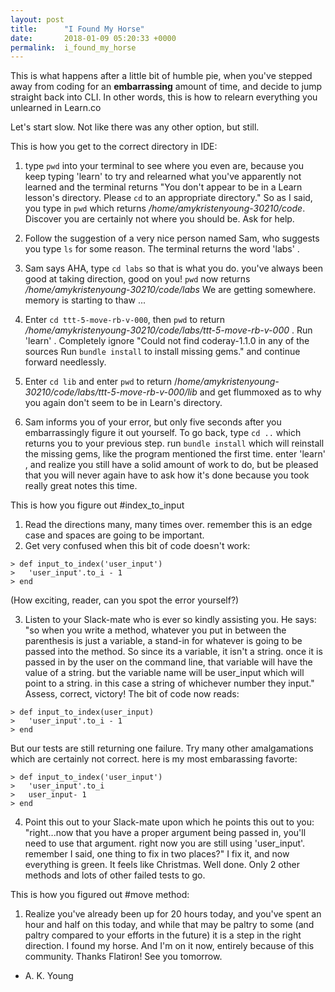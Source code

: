 ```yaml
---
layout: post
title:      "I Found My Horse"
date:       2018-01-09 05:20:33 +0000
permalink:  i_found_my_horse
---
```


This is what happens after a little bit of humble pie, when you've stepped away from coding for an **embarrassing** amount of time, and decide to jump straight back into CLI. In other words, this is how to relearn everything you unlearned in Learn.co 

Let's start slow. Not like there was any other option, but still. 

This is how you get to the correct directory in IDE:

1. type `pwd` into your terminal to see where you even are, because you keep typing 'learn' to try and relearned what you've apparently not learned and the terminal returns "You don't appear to be in a Learn lesson's directory. Please `cd` to an appropriate directory." So as I said, you type in `pwd` which returns */home/amykristenyoung-30210/code*.  Discover you are certainly not where you should be. Ask for help. 

2. Follow the suggestion of a very nice person named Sam, who suggests you type `ls` for some reason. The terminal returns the word 'labs' .


3. Sam says AHA, type `cd labs` so that is what you do. you've always been good at taking direction, good on you! `pwd` now returns */home/amykristenyoung-30210/code/labs* We are getting somewhere. memory is starting to thaw ... 


4. Enter `cd ttt-5-move-rb-v-000`, then `pwd` to return 
*/home/amykristenyoung-30210/code/labs/ttt-5-move-rb-v-000* . Run 'learn' . Completely ignore "Could not find coderay-1.1.0 in any of the sources    Run `bundle install` to install missing gems." and continue forward needlessly. 

5. Enter `cd lib` and enter `pwd` to return /*home/amykristenyoung-30210/code/labs/ttt-5-move-rb-v-000/lib* and get flummoxed as to why you again don't seem to be in Learn's directory. 


6. Sam informs you of your error, but only five seconds after you embarrassingly figure it out yourself. To go back, type `cd ..` which returns you to your previous step. run `bundle install` which will reinstall the missing gems, like the program mentioned the first time. enter 'learn' , and realize you still have a solid amount of work to do, but be pleased that you will never again have to ask how it's done because you took really great notes this time. 


This is how you figure out #index_to_input 

1. Read the directions many, many times over. remember this is an edge case and spaces are going to be important. 
2. Get very confused when this bit of code doesn't work: 

```
> def input_to_index('user_input')
>   'user_input'.to_i - 1
> end
```

(How exciting, reader, can you spot the error yourself?)

3. Listen to your Slack-mate who is ever so kindly assisting you. He says: "so when you write a method, whatever you put in between the parenthesis is just a variable, a stand-in for whatever is going to be passed into the method. So since its a variable, it isn't a string. once it is passed in by the user on the command line, that variable will have the value of a string. but the variable name will be user_input  which will point to a string. in this case a string of whichever number they input." Assess, correct, victory! The bit of code now reads:

```
> def input_to_index(user_input)
>   'user_input'.to_i - 1
> end
```

 But our tests are still returning one failure. Try many other amalgamations which are certainly not correct. here is my most embarassing favorte:
 
 ```
> def input_to_index('user_input')
>   'user_input'.to_i 
>   user_input- 1
> end
```


4. Point this out to your Slack-mate upon which he points this out to you:  "right...now that you have a proper argument being passed in, you'll need to use that argument. right now you are still using 'user_input'.  remember I said, one thing to fix in two places?" I fix it, and now everything is green. It feels like Christmas. Well done. Only 2 other methods and lots of other failed tests to go. 

This is how you figured out #move method: 

1. Realize you've already been up for 20 hours today, and you've spent an hour and half on this today, and while that may be paltry to some (and paltry compared to your efforts in the future) it is a step in the right direction.  I found my horse. And I'm on it now, entirely because of this community. Thanks Flatiron! See you tomorrow. 

- A. K. Young



